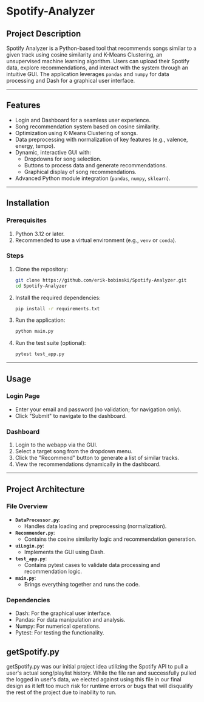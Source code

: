 # Spotify-Analyzer

## **Project Description**

Spotify Analyzer is a Python-based tool that recommends songs similar to a given track using cosine similarity and K-Means Clustering, an unsupervised machine learning algorithm. Users can upload their Spotify data, explore recommendations, and interact with the system through an intuitive GUI. The application leverages `pandas` and `numpy` for data processing and Dash for a graphical user interface.

---

## **Features**

- Login and Dashboard for a seamless user experience.
- Song recommendation system based on cosine similarity.
- Optimization using K-Means Clustering of songs. 
- Data preprocessing with normalization of key features (e.g., valence, energy, tempo).
- Dynamic, interactive GUI with:
  - Dropdowns for song selection.
  - Buttons to process data and generate recommendations.
  - Graphical display of song recommendations.
- Advanced Python module integration (`pandas`, `numpy`, `sklearn`).

---

## **Installation**

### Prerequisites

1. Python 3.12 or later.
2. Recommended to use a virtual environment (e.g., `venv` or `conda`).

### Steps

1. Clone the repository:

   ```bash
   git clone https://github.com/erik-bobinski/Spotify-Analyzer.git
   cd Spotify-Analyzer
   ```

2. Install the required dependencies:

   ```bash
   pip install -r requirements.txt
   ```

3. Run the application:

   ```bash
   python main.py
   ```

4. Run the test suite (optional):

   ```bash
   pytest test_app.py
   ```

---

## **Usage**

### Login Page

- Enter your email and password (no validation; for navigation only).
- Click "Submit" to navigate to the dashboard.

### Dashboard

1. Login to the webapp via the GUI.
2. Select a target song from the dropdown menu.
3. Click the "Recommend" button to generate a list of similar tracks.
4. View the recommendations dynamically in the dashboard.

---

## **Project Architecture**

### File Overview

- **`DataProcessor.py`**:
  - Handles data loading and preprocessing (normalization).
- **`Recommender.py`**:
  - Contains the cosine similarity logic and recommendation generation.
- **`uiLogin.py`**:
  - Implements the GUI using Dash.
- **`test_app.py`**:
  - Contains pytest cases to validate data processing and recommendation logic.
- **`main.py`**:
  - Brings everything together and runs the code.

### Dependencies

- Dash: For the graphical user interface.
- Pandas: For data manipulation and analysis.
- Numpy: For numerical operations.
- Pytest: For testing the functionality.

## getSpotify.py

getSpotify.py was our initial project idea utilizing the Spotify API to pull a user's actual song/playlist history. While the file ran and successfully pulled the logged in user's data, we elected against using this file in our final design as it left too much risk for runtime errors or bugs that will disqualify the rest of the project due to inability to run.
